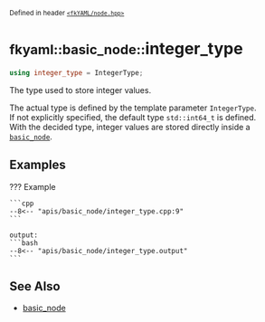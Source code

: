 <small>Defined in header [`<fkYAML/node.hpp>`](https://github.com/fktn-k/fkYAML/blob/develop/include/fkYAML/node.hpp)</small>

# <small>fkyaml::basic_node::</small>integer_type

```cpp
using integer_type = IntegerType;
```

The type used to store integer values.  

The actual type is defined by the template parameter `IntegerType`.  
If not explicitly specified, the default type `std::int64_t` is defined.  
With the decided type, integer values are stored directly inside a [`basic_node`](index.md).  

## **Examples**

??? Example

    ```cpp
    --8<-- "apis/basic_node/integer_type.cpp:9"
    ```

    output:
    ```bash
    --8<-- "apis/basic_node/integer_type.output"
    ```

## **See Also**

* [basic_node](index.md)
